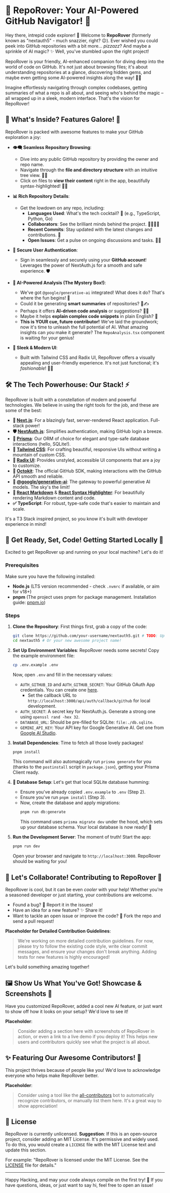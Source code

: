 # 🚀 RepoRover: Your AI-Powered GitHub Navigator! 🧭

Hey there, intrepid code explorer! 👋 Welcome to **RepoRover** (formerly known as "nextauth5" - much snazzier, right? 😉). Ever wished you could peek into GitHub repositories with a bit more... *pizzazz*? And maybe a sprinkle of AI magic? ✨ Well, you've stumbled upon the right project!

RepoRover is your friendly, AI-enhanced companion for diving deep into the world of code on GitHub. It's not just about browsing files; it's about understanding repositories at a glance, discovering hidden gems, and maybe even getting some AI-powered insights along the way! 🤖💡

Imagine effortlessly navigating through complex codebases, getting summaries of what a repo is all about, and seeing who's behind the magic – all wrapped up in a sleek, modern interface. That's the vision for RepoRover!

## 🎉 What's Inside? Features Galore! 🎁

RepoRover is packed with awesome features to make your GitHub exploration a joy:

*   **👁️‍🗨️ Seamless Repository Browsing**:
    *   Dive into any public GitHub repository by providing the owner and repo name.
    *   Navigate through the **file and directory structure** with an intuitive tree view. 📁🌲
    *   Click on files to **view their content** right in the app, beautifully syntax-highlighted! 📄✨

*   **📊 Rich Repository Details**:
    *   Get the lowdown on any repo, including:
        *   **Languages Used**: What's the tech cocktail? 🍹 (e.g., TypeScript, Python, Go)
        *   **Collaborators**: See the brilliant minds behind the project. 🧑‍💻👩‍💻
        *   **Recent Commits**: Stay updated with the latest changes and contributions. 📜
        *   **Open Issues**: Get a pulse on ongoing discussions and tasks. 🐛✅

*   **👤 Secure User Authentication**:
    *   Sign in seamlessly and securely using your **GitHub account**! Leverages the power of NextAuth.js for a smooth and safe experience. 🛡️

*   **🤖 AI-Powered Analysis (The Mystery Box!)**:
    *   We've got `@google/generative-ai` integrated! What does it do? That's where the fun begins! 🤩
    *   Could it be generating **smart summaries** of repositories? 📜✍️
    *   Perhaps it offers **AI-driven code analysis** or suggestions? 🧙‍♂️
    *   Maybe it helps **explain complex code snippets** in plain English? 🤯
    *   **This is YOUR cue, future contributor!** We've laid the groundwork; now it's time to unleash the full potential of AI. What amazing insights can *you* make it generate? The `RepoAnalysis.tsx` component is waiting for your genius!

*   **💅 Sleek & Modern UI**:
    *   Built with Tailwind CSS and Radix UI, RepoRover offers a visually appealing and user-friendly experience. It's not just functional; it's *fashionable*! 💃🕺

## 🛠️ The Tech Powerhouse: Our Stack! ⚡

RepoRover is built with a constellation of modern and powerful technologies. We believe in using the right tools for the job, and these are some of the best:

*   **🚀 [Next.js](https://nextjs.org/)**: For a blazingly fast, server-rendered React application. Full-stack power!
*   **🛡️ [NextAuth.js](https://next-auth.js.org/)**: Simplifies authentication, making GitHub login a breeze.
*   **💾 [Prisma](https://prisma.io/)**: Our ORM of choice for elegant and type-safe database interactions (hello, SQLite!).
*   **🎨 [Tailwind CSS](https://tailwindcss.com/)**: For crafting beautiful, responsive UIs without writing a mountain of custom CSS.
*   **🧩 [Radix UI](https://www.radix-ui.com/)**: Provides unstyled, accessible UI components that are a joy to customize.
*   **🐙 [Octokit](https://github.com/octokit/octokit.js)**: The official GitHub SDK, making interactions with the GitHub API smooth and reliable.
*   **🤖 [@google/generative-ai](https://ai.google.dev/)**: The gateway to powerful generative AI models. The sky's the limit!
*   **📝 [React Markdown](https://github.com/remarkjs/react-markdown)** & **[React Syntax Highlighter](https://github.com/react-syntax-highlighter/react-syntax-highlighter)**: For beautifully rendering Markdown content and code.
*   **✅ TypeScript**: For robust, type-safe code that's easier to maintain and scale.

It's a T3 Stack inspired project, so you know it's built with developer experience in mind!

## 🚀 Get Ready, Set, Code! Getting Started Locally 🏁

Excited to get RepoRover up and running on your local machine? Let's do it!

### Prerequisites

Make sure you have the following installed:

*   **Node.js** (LTS version recommended - check `.nvmrc` if available, or aim for v18+)
*   **pnpm** (The project uses pnpm for package management. Installation guide: [pnpm.io](https://pnpm.io/installation))

### Steps

1.  **Clone the Repository**:
    First things first, grab a copy of the code:
    ```bash
    git clone https://github.com/your-username/nextauth5.git # TODO: Update with actual repo link!
    cd nextauth5 # Or your new awesome project name!
    ```

2.  **Set Up Environment Variables**:
    RepoRover needs some secrets! Copy the example environment file:
    ```bash
    cp .env.example .env
    ```
    Now, open `.env` and fill in the necessary values:
    *   `AUTH_GITHUB_ID` and `AUTH_GITHUB_SECRET`: Your GitHub OAuth App credentials. You can create one [here](https://github.com/settings/developers).
        *   Set the callback URL to `http://localhost:3000/api/auth/callback/github` for local development.
    *   `AUTH_SECRET`: A secret key for NextAuth.js. Generate a strong one using `openssl rand -hex 32`.
    *   `DATABASE_URL`: Should be pre-filled for SQLite: `file:./db.sqlite`.
    *   `GEMINI_API_KEY`: Your API key for Google Generative AI. Get one from [Google AI Studio](https://aistudio.google.com/app/apikey).

3.  **Install Dependencies**:
    Time to fetch all those lovely packages!
    ```bash
    pnpm install
    ```
    This command will also automagically run `prisma generate` for you (thanks to the `postinstall` script in `package.json`), getting your Prisma Client ready.

4.  **💾 Database Setup**:
    Let's get that local SQLite database humming:
    *   Ensure you've already copied `.env.example` to `.env` (Step 2).
    *   Ensure you've run `pnpm install` (Step 3).
    *   Now, create the database and apply migrations:
        ```bash
        pnpm run db:generate
        ```
        This command uses `prisma migrate dev` under the hood, which sets up your database schema. Your local database is now ready! 🎉

5.  **Run the Development Server**:
    The moment of truth! Start the app:
    ```bash
    pnpm run dev
    ```
    Open your browser and navigate to `http://localhost:3000`. RepoRover should be waiting for you!

## 🤝 Let's Collaborate! Contributing to RepoRover 💖

RepoRover is cool, but it can be even *cooler* with your help! Whether you're a seasoned developer or just starting, your contributions are welcome.

*   Found a bug? 🐞 Report it in the issues!
*   Have an idea for a new feature? ✨ Share it!
*   Want to tackle an open issue or improve the code? 💪 Fork the repo and send a pull request!

**Placeholder for Detailed Contribution Guidelines**:
> We're working on more detailed contribution guidelines. For now, please try to follow the existing code style, write clear commit messages, and ensure your changes don't break anything. Adding tests for new features is highly encouraged!

Let's build something amazing together!

## 🖼️ Show Us What You've Got! Showcase & Screenshots 📸

Have you customized RepoRover, added a cool new AI feature, or just want to show off how it looks on your setup? We'd love to see it!

**Placeholder**:
> Consider adding a section here with screenshots of RepoRover in action, or even a link to a live demo if you deploy it! This helps new users and contributors quickly see what the project is all about.

## ✨ Featuring Our Awesome Contributors! 🌟

This project thrives because of people like you! We'd love to acknowledge everyone who helps make RepoRover better.

**Placeholder**:
> Consider using a tool like the [all-contributors](https://allcontributors.org/) bot to automatically recognize contributors, or manually list them here. It's a great way to show appreciation!

## 📜 License

RepoRover is currently unlicensed.
**Suggestion**: If this is an open-source project, consider adding an MIT License. It's permissive and widely used. To do this, you would create a `LICENSE` file with the MIT License text and update this section.

For example:
"RepoRover is licensed under the MIT License. See the [LICENSE](LICENSE) file for details."

---

Happy Hacking, and may your code always compile on the first try! 🎉
If you have questions, ideas, or just want to say hi, feel free to open an issue!
